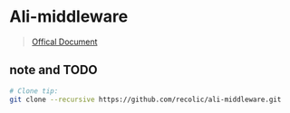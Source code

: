
# Ali-middleware

> [Offical Document](https://code.aliyun.com/middlewarerace2018/docs)

## note and TODO

```bash
# Clone tip:
git clone --recursive https://github.com/recolic/ali-middleware.git
```